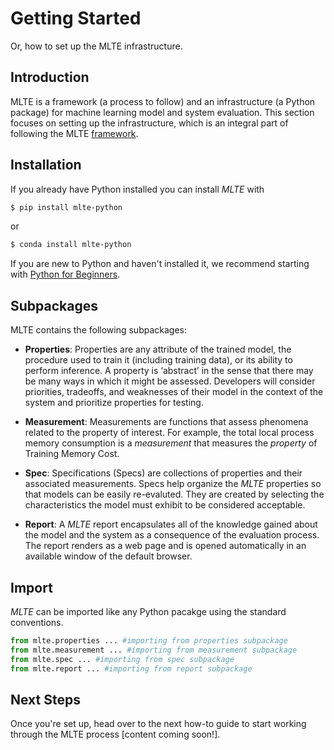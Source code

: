 # Getting Started

Or, how to set up the MLTE infrastructure.

## Introduction

MLTE is a framework (a process to follow) and an infrastructure (a Python package) for machine learning model and system evaluation. This section focuses on setting up the infrastructure, which is an integral part of following the MLTE [framework](mlte_framework.md).

## Installation

If you already have Python installed you can install *MLTE* with

```bash
$ pip install mlte-python
```
or

```bash
$ conda install mlte-python
```
If you are new to Python and haven't installed it, we recommend starting with [Python for Beginners](https://www.python.org/about/gettingstarted/).

## Subpackages

MLTE contains the following subpackages:

- **Properties**: Properties are any attribute of the trained model, the procedure used to train it (including training data), or its ability to perform inference. A property is ‘abstract’ in the sense that there may be many ways in which it might be assessed. Developers will consider priorities, tradeoffs, and weaknesses of their model in the context of the system and prioritize properties for testing.  

- **Measurement**: Measurements are functions that assess phenomena related to the property of interest. For example, the total local process memory consumption is a *measurement* that measures the *property* of Training Memory Cost. 

- **Spec**: Specifications (Specs) are collections of properties and their associated measurements. Specs help organize the *MLTE* properties so that models can be easily re-evaluted. They are created by selecting the characteristics the model must exhibit to be considered acceptable. 

- **Report**: A *MLTE* report encapsulates all of the knowledge gained about the model and the system as a consequence of the evaluation process. The report renders as a web page and is opened automatically in an available window of the default browser. 


## Import

*MLTE* can be imported like any Python pacakge using the standard conventions.

```python
from mlte.properties ... #importing from properties subpackage
from mlte.measurement ... #importing from measurement subpackage
from mlte.spec ... #importing from spec subpackage
from mlte.report ... #importing from report subpackage
```

## Next Steps

Once you're set up, head over to the next how-to guide to start working through the MLTE process [content coming soon!].